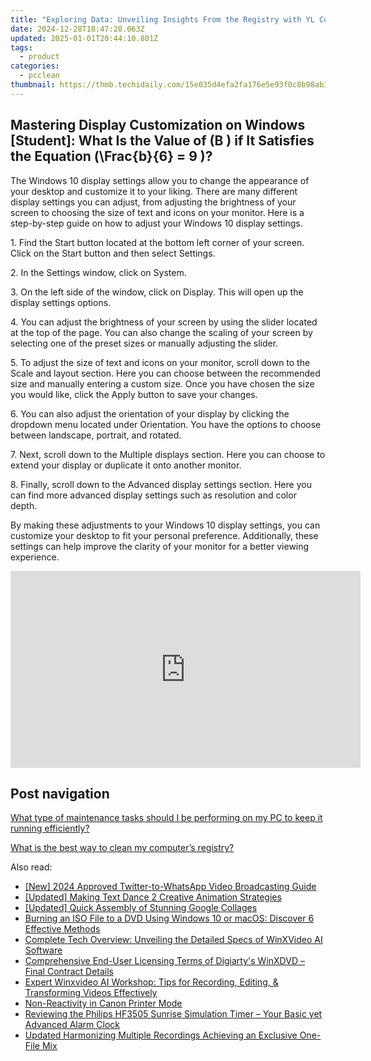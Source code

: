 ```yaml
---
title: "Exploring Data: Unveiling Insights From the Registry with YL Computing's Solutions"
date: 2024-12-28T18:47:28.063Z
updated: 2025-01-01T20:44:10.801Z
tags:
  - product
categories:
  - pcclean
thumbnail: https://thmb.techidaily.com/15e035d4efa2fa176e5e93f0c8b98ab30d2606bf7c449e035329be0645d91538.png
---
```


## Mastering Display Customization on Windows [Student]: What Is the Value of \(B \) if It Satisfies the Equation \(\Frac{b}{6} = 9 \)?

The Windows 10 display settings allow you to change the appearance of your desktop and customize it to your liking. There are many different display settings you can adjust, from adjusting the brightness of your screen to choosing the size of text and icons on your monitor. Here is a step-by-step guide on how to adjust your Windows 10 display settings. 

1\. Find the Start button located at the bottom left corner of your screen. Click on the Start button and then select Settings.

2\. In the Settings window, click on System.

3\. On the left side of the window, click on Display. This will open up the display settings options. 

4\. You can adjust the brightness of your screen by using the slider located at the top of the page. You can also change the scaling of your screen by selecting one of the preset sizes or manually adjusting the slider.

5\. To adjust the size of text and icons on your monitor, scroll down to the Scale and layout section. Here you can choose between the recommended size and manually entering a custom size. Once you have chosen the size you would like, click the Apply button to save your changes.

6\. You can also adjust the orientation of your display by clicking the dropdown menu located under Orientation. You have the options to choose between landscape, portrait, and rotated.

7\. Next, scroll down to the Multiple displays section. Here you can choose to extend your display or duplicate it onto another monitor.

8\. Finally, scroll down to the Advanced display settings section. Here you can find more advanced display settings such as resolution and color depth. 

By making these adjustments to your Windows 10 display settings, you can customize your desktop to fit your personal preference. Additionally, these settings can help improve the clarity of your monitor for a better viewing experience.

<!-- affiliate ads begin -->
<iframe width="560" height="315" src="https://www.youtube.com/embed/UJJbj1vbzs8?si=X3zd8thLJKprfuEa" title="YouTube video player" frameborder="0" allow="accelerometer; autoplay; clipboard-write; encrypted-media; gyroscope; picture-in-picture; web-share" referrerpolicy="strict-origin-when-cross-origin" allowfullscreen></iframe>
<!-- affiliate ads end -->

## Post navigation

[What type of maintenance tasks should I be performing on my PC to keep it running efficiently?](https://tools.techidaily.com/pcclean/products/)

[What is the best way to clean my computer’s registry?](https://tools.techidaily.com/pcclean/products/)

<ins class="adsbygoogle"
     style="display:block"
     data-ad-format="autorelaxed"
     data-ad-client="ca-pub-7571918770474297"
     data-ad-slot="1223367746"></ins>

<ins class="adsbygoogle"
     style="display:block"
     data-ad-client="ca-pub-7571918770474297"
     data-ad-slot="8358498916"
     data-ad-format="auto"
     data-full-width-responsive="true"></ins>

<span class="atpl-alsoreadstyle">Also read:</span>
<div><ul>
<li><a href="https://twitter-videos.techidaily.com/new-2024-approved-twitter-to-whatsapp-video-broadcasting-guide/"><u>[New] 2024 Approved Twitter-to-WhatsApp Video Broadcasting Guide</u></a></li>
<li><a href="https://youtube-data.techidaily.com/ed-making-text-dance-2-creative-animation-strategies/"><u>[Updated] Making Text Dance 2 Creative Animation Strategies</u></a></li>
<li><a href="https://extra-approaches.techidaily.com/updated-quick-assembly-of-stunning-google-collages/"><u>[Updated] Quick Assembly of Stunning Google Collages</u></a></li>
<li><a href="https://discover-awesome.techidaily.com/burning-an-iso-file-to-a-dvd-using-windows-10-or-macos-discover-6-effective-methods/"><u>Burning an ISO File to a DVD Using Windows 10 or macOS: Discover 6 Effective Methods</u></a></li>
<li><a href="https://discover-awesome.techidaily.com/complete-tech-overview-unveiling-the-detailed-specs-of-winxvideo-ai-software/"><u>Complete Tech Overview: Unveiling the Detailed Specs of WinXVideo AI Software</u></a></li>
<li><a href="https://discover-awesome.techidaily.com/comprehensive-end-user-licensing-terms-of-digiartys-winxdvd-final-contract-details/"><u>Comprehensive End-User Licensing Terms of Digiarty's WinXDVD – Final Contract Details</u></a></li>
<li><a href="https://discover-awesome.techidaily.com/expert-winxvideo-ai-workshop-tips-for-recording-editing-and-transforming-videos-effectively/"><u>Expert Winxvideo AI Workshop: Tips for Recording, Editing, & Transforming Videos Effectively</u></a></li>
<li><a href="https://printer-issues.techidaily.com/non-reactivity-in-canon-printer-mode/"><u>Non-Reactivity in Canon Printer Mode</u></a></li>
<li><a href="https://buynow-help.techidaily.com/reviewing-the-philips-hf3505-sunrise-simulation-timer-your-basic-yet-advanced-alarm-clock/"><u>Reviewing the Philips HF3505 Sunrise Simulation Timer – Your Basic yet Advanced Alarm Clock</u></a></li>
<li><a href="https://audio-shaping.techidaily.com/updated-harmonizing-multiple-recordings-achieving-an-exclusive-one-file-mix/"><u>Updated Harmonizing Multiple Recordings Achieving an Exclusive One-File Mix</u></a></li>
</ul></div>


